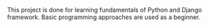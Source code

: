 This project is done for learning fundamentals of Python and Django framework. Basic programming approaches are used as a beginner.
